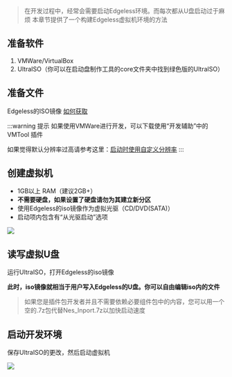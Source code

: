 > 在开发过程中，经常会需要启动Edgeless环境。而每次都从U盘启动过于麻烦
> 本章节提供了一个构建Edgeless虚拟机环境的方法
## 准备软件
1. VMWare/VirtualBox
2. UltraISO（你可以在启动盘制作工具的core文件夹中找到绿色版的UltraISO）
## 准备文件
Edgeless的ISO镜像 [如何获取]()


:::warning 提示
如果使用VMWare进行开发，可以下载使用“开发辅助”中的 VMTool 插件

如果觉得默认分辨率过高请参考这里：[启动时使用自定义分辨率](官方的自定义玩法.md)
:::

## 创建虚拟机
* 1GB以上 RAM（建议2GB+）
* **不需要硬盘，如果设置了硬盘请勿为其建立新分区**
* 使用Edgeless的iso镜像作为虚拟光驱（CD/DVD(SATA)）
* 启动项内包含有“从光驱启动”选项

![](images/图像21.png)


## 读写虚拟U盘
运行UltraISO，打开Edgeless的iso镜像

**此时，iso镜像就相当于用户写入Edgeless的U盘。你可以自由编辑iso内的文件**
>如果您是插件包开发者并且不需要依赖必要组件包中的内容，您可以用一个空的.7z包代替Nes_Inport.7z以加快启动速度

## 启动开发环境
保存UltraISO的更改，然后启动虚拟机

![](images/图像22.png)